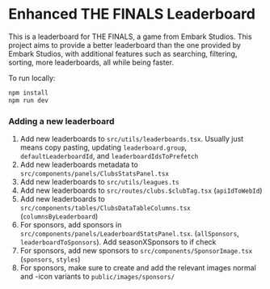 # Enhanced THE FINALS Leaderboard

This is a leaderboard for THE FINALS, a game from Embark Studios. This project aims to provide a better leaderboard than the one provided by Embark Studios, with additional features such as searching, filtering, sorting, more leaderboards, all while being faster.

To run locally:

```bash
npm install
npm run dev
```

### Adding a new leaderboard

1. Add new leaderboards to `src/utils/leaderboards.tsx`. Usually just means copy pasting, updating `leaderboard.group`, `defaultLeaderboardId`, and `leaderboardIdsToPrefetch`
2. Add new leaderboards metadata to `src/components/panels/ClubsStatsPanel.tsx`
3. Add new leaderboards to `src/utils/leagues.ts`
4. Add new leaderboards to `src/routes/clubs.$clubTag.tsx` (`apiIdToWebId`)
5. Add new leaderboards to `src/components/tables/ClubsDataTableColumns.tsx` (`columnsByLeaderboard`)
6. For sponsors, add sponsors in `src/components/panels/LeaderboardStatsPanel.tsx`. (`allSponsors`, `leaderboardToSponsors`). Add seasonXSponsors to if check
7. For sponsors, add new sponsors to `src/components/SponsorImage.tsx` (`sponsors`, `styles`)
8. For sponsors, make sure to create and add the relevant images normal and -icon variants to `public/images/sponsors/`
